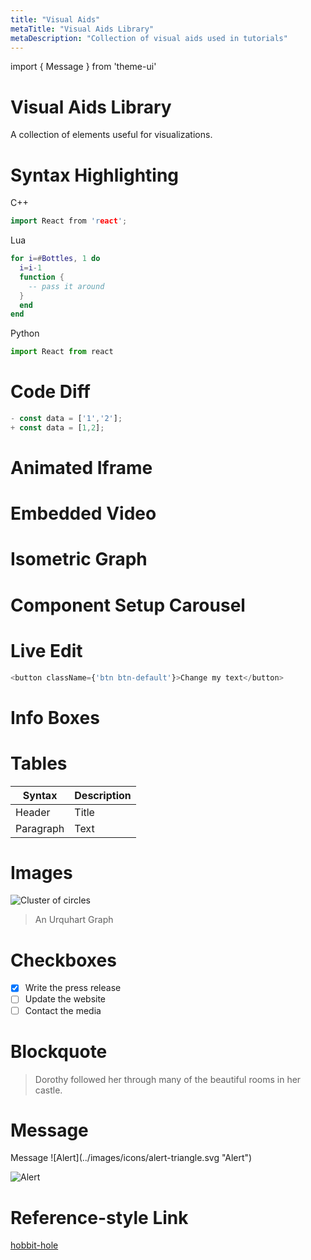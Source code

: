 ```yaml
---
title: "Visual Aids"
metaTitle: "Visual Aids Library"
metaDescription: "Collection of visual aids used in tutorials"
---
```

import { Message } from 'theme-ui'

# Visual Aids Library

A collection of elements useful for visualizations.

# Syntax Highlighting

C++
  ```C++
  import React from 'react';
  ```
Lua
  ```Lua
  for i=#Bottles, 1 do
    i=i-1
    function {
      -- pass it around
    }
    end
  end
  ```

Python
  ```Python
  import React from react
  ```

# Code Diff

```javascript
- const data = ['1','2'];
+ const data = [1,2];
```

# Animated Iframe
# Embedded Video
# Isometric Graph
# Component Setup Carousel
# Live Edit

```javascript react-live=true
<button className={'btn btn-default'}>Change my text</button>
```

# Info Boxes
# Tables
| Syntax | Description |
| - | - |
| Header | Title |
| Paragraph | Text |

# Images

![Cluster of circles](../images/01/10_4.jpg "An Urquhart Graph")
> An Urquhart Graph

# Checkboxes
- [x] Write the press release
- [ ] Update the website
- [ ] Contact the media

# Blockquote

> Dorothy followed her through many of the beautiful rooms in her castle.

# Message
<Message>
  Message
</Message>

<Message color='yellow'>
    ![Alert](../images/icons/alert-triangle.svg "Alert")
</Message>

![Alert](../images/icons/alert-triangle.svg "Alert")



# Reference-style Link
[hobbit-hole][1]

[1]: https://en.wikipedia.org/wiki/Hobbit#Lifestyle
